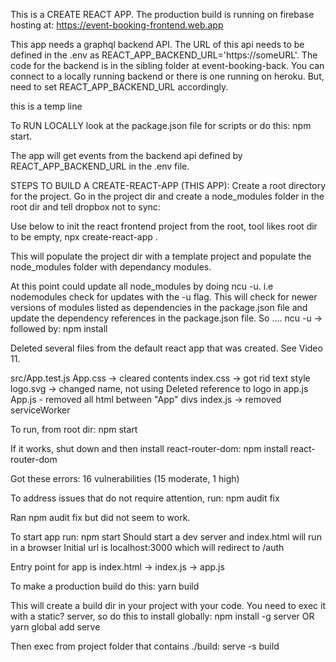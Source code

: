 This is a CREATE REACT APP.
The production build is running on firebase hosting at: https://event-booking-frontend.web.app

This app needs a graphql backend API. The URL of this api needs to be defined in the .env as REACT_APP_BACKEND_URL='https://someURL'. The code for the backend is in the sibling folder at event-booking-back. You can connect to a locally running backend or there is one running on heroku. But, need to set REACT_APP_BACKEND_URL accordingly.

this is a temp line

To RUN LOCALLY look at the package.json file for scripts or do this:
npm start.

The app will get events from the backend api defined by REACT_APP_BACKEND_URL in the .env file.

STEPS TO BUILD A CREATE-REACT-APP (THIS APP):
Create a root directory for the project.
Go in the project dir and create a node_modules folder in the root dir and tell dropbox not to sync:

Use below to init the react frontend project from the root, tool likes root dir to be empty,
npx create-react-app .

This will populate the project dir with a template project and populate the node_modules folder with dependancy modules.

At this point could update all node_modules by doing ncu -u. i.e nodemodules check for updates with the -u flag. This will check for newer versions of modules listed as dependencies in the package.json file and update the dependency references in the package.json file. So ....
ncu -u -> followed by:
npm install

Deleted several files from the default react app that was created. See Video 11.

src/App.test.js
App.css -> cleared contents
index.css -> got rid text style
logo.svg -> changed name, not using
Deleted reference to logo in app.js
App.js - removed all html between "App" divs
index.js -> removed serviceWorker

To run, from root dir:
npm start

If it works, shut down and then install react-router-dom:
npm install react-router-dom

Got these errors:
16 vulnerabilities (15 moderate, 1 high)

To address issues that do not require attention, run:
npm audit fix

Ran npm audit fix but did not seem to work.

To start app run:
npm start
Should start a dev server and index.html will run in a browser
Initial url is localhost:3000 which will redirect to /auth

Entry point for app is index.html -> index.js -> app.js

To make a production build do this:
yarn build

This will create a build dir in your project with your code.
You need to exec it with a static? server, so do this to install globally:
npm install -g server
OR
yarn global add serve

Then exec from project folder that contains ./build:
serve -s build
